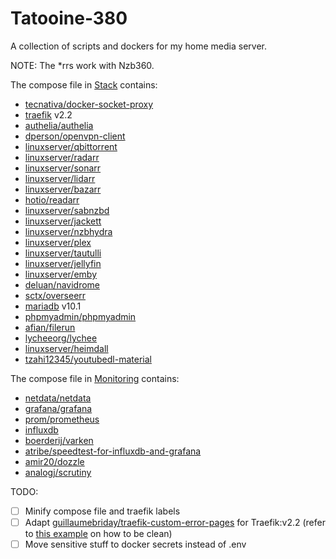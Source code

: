 # Tatooine-380
A collection of scripts and dockers for my home media server.

NOTE: The *rrs work with Nzb360.

The compose file in [Stack](Services/Stack) contains:
- [tecnativa/docker-socket-proxy](https://github.com/Tecnativa/docker-socket-proxy)
- [traefik](https://github.com/traefik/traefik) v2.2
- [authelia/authelia](https://github.com/authelia/authelia)
- [dperson/openvpn-client](https://github.com/dperson/openvpn-client)
- [linuxserver/qbittorrent](https://docs.linuxserver.io/images/docker-qbittorrent)
- [linuxserver/radarr](https://docs.linuxserver.io/images/docker-radarr)
- [linuxserver/sonarr](https://docs.linuxserver.io/images/docker-sonarr)
- [linuxserver/lidarr](https://docs.linuxserver.io/images/docker-lidarr)
- [linuxserver/bazarr](https://docs.linuxserver.io/images/docker-bazarr)
- [hotio/readarr](https://github.com/Readarr/Readarr)
- [linuxserver/sabnzbd](https://docs.linuxserver.io/images/docker-sabnzbd)
- [linuxserver/jackett](https://docs.linuxserver.io/images/docker-jackett)
- [linuxserver/nzbhydra](https://docs.linuxserver.io/images/docker-nzbhydra2)
- [linuxserver/plex](https://docs.linuxserver.io/images/docker-plex)
- [linuxserver/tautulli](https://docs.linuxserver.io/images/docker-tautulli)
- [linuxserver/jellyfin](https://docs.linuxserver.io/images/docker-jellyfin)
- [linuxserver/emby](https://docs.linuxserver.io/images/docker-emby)
- [deluan/navidrome](https://github.com/deluan/navidrome/)
- [sctx/overseerr](https://github.com/sct/overseerr)
- [mariadb](https://hub.docker.com/_/mariadb) v10.1
- [phpmyadmin/phpmyadmin](https://hub.docker.com/r/phpmyadmin/phpmyadmin/)
- [afian/filerun](https://hub.docker.com/r/afian/filerun)
- [lycheeorg/lychee](https://github.com/LycheeOrg/Lychee)
- [linuxserver/heimdall](https://docs.linuxserver.io/images/docker-heimdall)
- [tzahi12345/youtubedl-material](https://github.com/Tzahi12345/YoutubeDL-Material)

The compose file in [Monitoring](Services/Monitoring) contains:
- [netdata/netdata](https://github.com/netdata/netdata)
- [grafana/grafana](https://github.com/grafana/grafana)
- [prom/prometheus](https://github.com/prometheus/prometheus)
- [influxdb](https://github.com/influxdata/influxdb)
- [boerderij/varken](https://github.com/Boerderij/Varken)
- [atribe/speedtest-for-influxdb-and-grafana](https://github.com/atribe/Speedtest-for-InfluxDB-and-Grafana)
- [amir20/dozzle](https://github.com/amir20/dozzle)
- [analogj/scrutiny](https://github.com/AnalogJ/scrutiny)

TODO:
- [ ] Minify compose file and traefik labels
- [ ] Adapt [guillaumebriday/traefik-custom-error-pages](https://github.com/guillaumebriday/traefik-custom-error-pages) for Traefik:v2.2 (refer to [this example](https://github.com/jamescurtin/traefik-proxy) on how to be clean)
- [ ] Move sensitive stuff to docker secrets instead of .env
